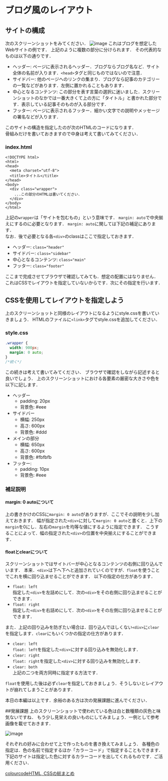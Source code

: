 # ブログ風のレイアウト
## サイトの構成

次のスクリーンショットをみてください．
![image](./images/basic_bloglike_layout/1.png)
これはブログを想定したWebサイトの例です．
上記のように複数の部分に分けられます．
その代表的なものは以下の通りです．

* ヘッダー: ページに表示されるヘッダー．ブログならブログ名など．サイト全体の名前が入ります．```<head>```タグと同じものではないので注意．
* サイドバー: 他のページへのリンクの集まり．ブログなら記事のカテゴリーの一覧などがあります．左側に置かれることもあります．
* 中心となるコンテンツ: この部分を表す言葉の選択に迷いました．スクリーンショットのなかでは一番大きくて上の方に「タイトル」と書かれた部分です．表示している記事そのものが入る部分です．
* フッター: ページに表示されるフッター．細かい文字での説明やメッセージの署名などが入ります．

このサイトの構造を指定したのが次のHTMLのコードになります．  
骨組みだけを書いておきますので中身は考えて書いてみてください．

### index.html

```
<!DOCTYPE html>
<html>
<head>
  <meta charset="utf-8">
  <title>タイトル</title>
</head>
<body>
  <div class="wrapper">
    ...この部分のHTMLは書いてください．
  </div>
</body>
</html>
```

上記の```wrapper```は「サイトを包むもの」という意味です．
```margin: auto```で中央揃えにするのに必要となります．
```margin: auto```に関しては下記の補足にあります．  
なお．後で必要となる各```<div>```のclassはここで指定しておきます． 

* ヘッダー: ```class="header"```
* サイドバー: ```class="sidebar"```  
* 中心となるコンテンツ: ```class="main"```  
* フッター: ```class="footer"```

ここまで完成させてブラウザで確認してみても．想定の配置にはなりません．
これはCSSでレイアウトを指定していないからです．次にその指定を行います．

## CSSを使用してレイアウトを指定しよう

上のスクリーンショットと同様のレイアウトになるようにstyle.cssを書いていきましょう．
HTMLのファイルに```<link>```タグでstyle.cssを追加してください．

### style.css

```css
.wrapper {
  width: 900px;
  margin: 0 auto;
}
/*続く*/

```
この続きは考えて書いてみてください．
ブラウザで確認をしながら記述すると良いでしょう．
上のスクリーンショットにおける各要素の厳密な大きさや色を以下に記します．

* ヘッダー
    * padding: 20px
    * 背景色: #eee
* サイドバー
    * 横幅: 250px
    * 高さ: 600px
    * 背景色: #ddd
* メインの部分
    * 横幅: 650px
    * 高さ: 600px
    * 背景色: #fbfbfb
* フッター:
    * padding: 10px
    * 背景色: #eee  

### 補足説明
#### margin: 0 autoについて

上の書きかけのCSSに```margin: 0 auto```がありますが．ここでその説明を少し加えておきます．
幅が指定された```<div>```に対して```margin: 0 auto```と書くと．上下の```margin```を0にし．左右の```margin```を均等な値にするように指定できます．
こうすることによって．幅の指定された```<div>```の位置を中央揃えにすることができます．

#### floatとclearについて

スクリーンショットではサイトバーが中心となるコンテンツの右側に回り込んでいます．
本来．```<div>```は下へ下へと追加されていくのですが．```float```を使うことでこれを横に回り込ませることができます．
以下の指定の仕方があります．

* ```float: left```  
指定した```<div>```を左詰めにして．次の```<div>```をその右側に回り込ませることができます．
* ```float: right```  
指定した```<div>```を右詰めにして．次の```<div>```をその左側に回り込ませることができます． 

また．上記の回り込みを防ぎたい場合は．回り込んでほしくない```<div>```に```clear```を指定します．```clear```にもいくつかの指定の仕方があります．

* ```clear: left```  
```float: left```を指定した```<div>```に対する回り込みを無効化します．
* ```clear: right```  
```float: right```を指定した```<div>```に対する回り込みを無効化します．
* ```clear: both```  
上記の二つを両方同時に指定する方法です．  

```float```を使用した後は必ず```clear```を指定しておきましょう．そうしないとレイアウトが崩れてしまうことがあります．

本日の本編は以上です．余裕のある方は次の発展課題に進んでください．

##発展課題
上のスクリーンショットで使われている色は白と数種類の灰色と味気ないですね．
もう少し見栄えの良いものにしてみましょう．一例として参考画像を載せておきます．

![image](./images/basic_bloglike_layout/2.png)

それぞれの好みに合わせて上で作ったものを書き換えてみましょう．
各種色の指定は．色の名前で指定するほか「カラーコード」で指定することもできます．
下記のサイトは指定した色に対するカラーコードを出してくれるものです．ご活用ください．

[colourcode](http://colourco.de/ "colourcode")<a href="/dit-rohm/textbook/blob/master/spring/04/html-css.md">HTML, CSSの総まとめ</a>
